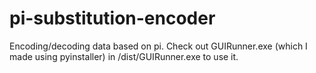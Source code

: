 # pi-substitution-encoder
 Encoding/decoding data based on pi.
 Check out GUIRunner.exe (which I made using pyinstaller) in /dist/GUIRunner.exe to use it.
